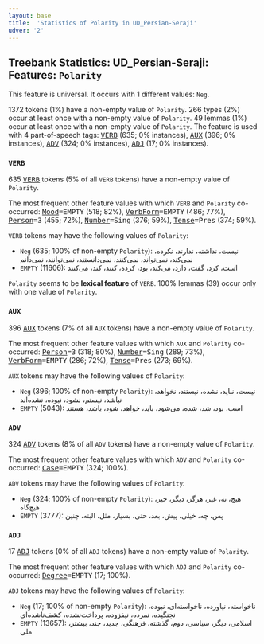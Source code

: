 ```yaml
---
layout: base
title:  'Statistics of Polarity in UD_Persian-Seraji'
udver: '2'
---
```


## Treebank Statistics: UD_Persian-Seraji: Features: `Polarity`

This feature is universal.
It occurs with 1 different values: `Neg`.

1372 tokens (1%) have a non-empty value of `Polarity`.
266 types (2%) occur at least once with a non-empty value of `Polarity`.
49 lemmas (1%) occur at least once with a non-empty value of `Polarity`.
The feature is used with 4 part-of-speech tags: <tt><a href="fa_seraji-pos-VERB.html">VERB</a></tt> (635; 0% instances), <tt><a href="fa_seraji-pos-AUX.html">AUX</a></tt> (396; 0% instances), <tt><a href="fa_seraji-pos-ADV.html">ADV</a></tt> (324; 0% instances), <tt><a href="fa_seraji-pos-ADJ.html">ADJ</a></tt> (17; 0% instances).

### `VERB`

635 <tt><a href="fa_seraji-pos-VERB.html">VERB</a></tt> tokens (5% of all `VERB` tokens) have a non-empty value of `Polarity`.

The most frequent other feature values with which `VERB` and `Polarity` co-occurred: <tt><a href="fa_seraji-feat-Mood.html">Mood</a></tt><tt>=EMPTY</tt> (518; 82%), <tt><a href="fa_seraji-feat-VerbForm.html">VerbForm</a></tt><tt>=EMPTY</tt> (486; 77%), <tt><a href="fa_seraji-feat-Person.html">Person</a></tt><tt>=3</tt> (455; 72%), <tt><a href="fa_seraji-feat-Number.html">Number</a></tt><tt>=Sing</tt> (376; 59%), <tt><a href="fa_seraji-feat-Tense.html">Tense</a></tt><tt>=Pres</tt> (374; 59%).

`VERB` tokens may have the following values of `Polarity`:

* `Neg` (635; 100% of non-empty `Polarity`): نیست، نداشته، ندارند، نکرده، نمی‌کند، نمی‌تواند، نمی‌کنند، نمی‌دانستند، نمی‌توانند، نمی‌دانم
* `EMPTY` (11606): است، کرد، گفت، دارد، می‌کند، بود، کرده، کنند، کند، می‌کنند

`Polarity` seems to be **lexical feature** of `VERB`. 100% lemmas (39) occur only with one value of `Polarity`.

### `AUX`

396 <tt><a href="fa_seraji-pos-AUX.html">AUX</a></tt> tokens (7% of all `AUX` tokens) have a non-empty value of `Polarity`.

The most frequent other feature values with which `AUX` and `Polarity` co-occurred: <tt><a href="fa_seraji-feat-Person.html">Person</a></tt><tt>=3</tt> (318; 80%), <tt><a href="fa_seraji-feat-Number.html">Number</a></tt><tt>=Sing</tt> (289; 73%), <tt><a href="fa_seraji-feat-VerbForm.html">VerbForm</a></tt><tt>=EMPTY</tt> (286; 72%), <tt><a href="fa_seraji-feat-Tense.html">Tense</a></tt><tt>=Pres</tt> (273; 69%).

`AUX` tokens may have the following values of `Polarity`:

* `Neg` (396; 100% of non-empty `Polarity`): نیست، نباید، نشده، نیستند، نخواهد، نباشد، نیستم، نشود، نبوده، نشده‌اند
* `EMPTY` (5043): است، بود، شد، شده، می‌شود، باید، خواهد، شود، باشد، هستند

### `ADV`

324 <tt><a href="fa_seraji-pos-ADV.html">ADV</a></tt> tokens (8% of all `ADV` tokens) have a non-empty value of `Polarity`.

The most frequent other feature values with which `ADV` and `Polarity` co-occurred: <tt><a href="fa_seraji-feat-Case.html">Case</a></tt><tt>=EMPTY</tt> (324; 100%).

`ADV` tokens may have the following values of `Polarity`:

* `Neg` (324; 100% of non-empty `Polarity`): هیچ، نه، غیر، هرگز، دیگر، خیر، هیچ‌گاه
* `EMPTY` (3777): پس، چه، خیلی، پیش، بعد، حتی، بسیار، مثل، البته، چنین

### `ADJ`

17 <tt><a href="fa_seraji-pos-ADJ.html">ADJ</a></tt> tokens (0% of all `ADJ` tokens) have a non-empty value of `Polarity`.

The most frequent other feature values with which `ADJ` and `Polarity` co-occurred: <tt><a href="fa_seraji-feat-Degree.html">Degree</a></tt><tt>=EMPTY</tt> (17; 100%).

`ADJ` tokens may have the following values of `Polarity`:

* `Neg` (17; 100% of non-empty `Polarity`): ناخواسته، نیاورده، ناخواسته‌ای، نبوده، نجنگیده، نمرده، نیفزوده، پرداخت‌نشده، کشف‌ناشده‌ای
* `EMPTY` (13657): اسلامی، دیگر، سیاسی، دوم، گذشته، فرهنگی، جدید، چند، بیشتر، ملی

